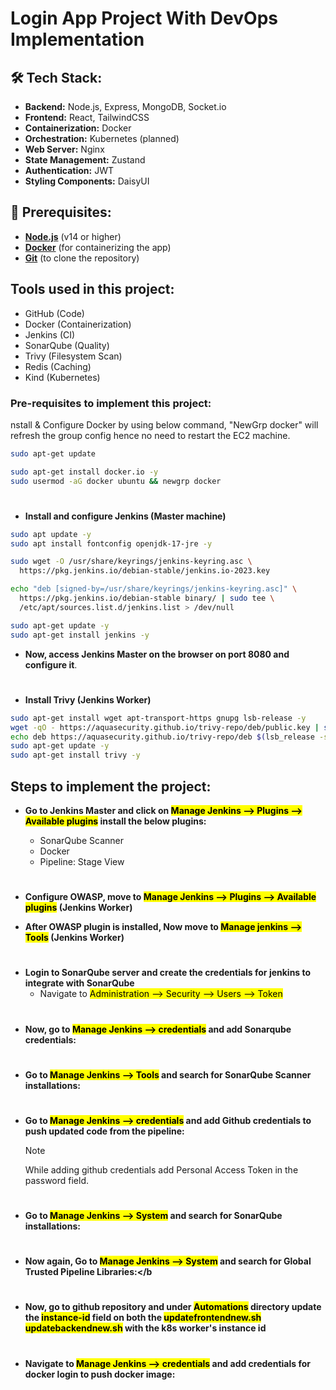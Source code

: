 # Login App Project With DevOps Implementation

## 🛠️ Tech Stack:

- **Backend:** Node.js, Express, MongoDB, Socket.io
- **Frontend:** React, TailwindCSS
- **Containerization:** Docker
- **Orchestration:** Kubernetes (planned)
- **Web Server:** Nginx
- **State Management:** Zustand
- **Authentication:** JWT
- **Styling Components:** DaisyUI

## 🔧 Prerequisites:

- **[Node.js](https://nodejs.org/)** (v14 or higher)
- **[Docker](https://www.docker.com/get-started)** (for containerizing the app)
- **[Git](https://git-scm.com/downloads)** (to clone the repository)

## Tools used in this project:

- GitHub (Code)
- Docker (Containerization)
- Jenkins (CI)
- SonarQube (Quality)
- Trivy (Filesystem Scan)
- Redis (Caching)
- Kind (Kubernetes)

### Pre-requisites to implement this project:

nstall & Configure Docker by using below command, "NewGrp docker" will refresh the group config hence no need to restart the EC2 machine.

```bash
sudo apt-get update
```

```bash
sudo apt-get install docker.io -y
sudo usermod -aG docker ubuntu && newgrp docker
```

#

- <b id="Jenkins">Install and configure Jenkins (Master machine)</b>

```bash
sudo apt update -y
sudo apt install fontconfig openjdk-17-jre -y

sudo wget -O /usr/share/keyrings/jenkins-keyring.asc \
  https://pkg.jenkins.io/debian-stable/jenkins.io-2023.key

echo "deb [signed-by=/usr/share/keyrings/jenkins-keyring.asc]" \
  https://pkg.jenkins.io/debian-stable binary/ | sudo tee \
  /etc/apt/sources.list.d/jenkins.list > /dev/null

sudo apt-get update -y
sudo apt-get install jenkins -y
```

- <b>Now, access Jenkins Master on the browser on port 8080 and configure it</b>.

#

- <b id="Trivy">Install Trivy (Jenkins Worker)</b>

```bash
sudo apt-get install wget apt-transport-https gnupg lsb-release -y
wget -qO - https://aquasecurity.github.io/trivy-repo/deb/public.key | sudo apt-key add -
echo deb https://aquasecurity.github.io/trivy-repo/deb $(lsb_release -sc) main | sudo tee -a /etc/apt/sources.list.d/trivy.list
sudo apt-get update -y
sudo apt-get install trivy -y
```

## Steps to implement the project:

- <b>Go to Jenkins Master and click on <mark> Manage Jenkins --> Plugins --> Available plugins</mark> install the below plugins:</b>

  - SonarQube Scanner
  - Docker
  - Pipeline: Stage View

#

- <b id="Owasp">Configure OWASP, move to <mark>Manage Jenkins --> Plugins --> Available plugins</mark> (Jenkins Worker)</b>

- <b id="Sonar">After OWASP plugin is installed, Now move to <mark>Manage jenkins --> Tools</mark> (Jenkins Worker)</b>

#

- <b>Login to SonarQube server and create the credentials for jenkins to integrate with SonarQube</b>
  - Navigate to <mark>Administration --> Security --> Users --> Token</mark>

#

- <b>Now, go to <mark> Manage Jenkins --> credentials</mark> and add Sonarqube credentials:</b>

#

- <b>Go to <mark> Manage Jenkins --> Tools</mark> and search for SonarQube Scanner installations:</b>

#

- <b> Go to <mark> Manage Jenkins --> credentials</mark> and add Github credentials to push updated code from the pipeline:</b>
  > [!Note]
  > While adding github credentials add Personal Access Token in the password field.

#

- <b>Go to <mark> Manage Jenkins --> System</mark> and search for SonarQube installations:</b>

#

- <b>Now again, Go to <mark> Manage Jenkins --> System</mark> and search for Global Trusted Pipeline Libraries:</b

#

- <b>Now, go to github repository and under <mark>Automations</mark> directory update the <mark>instance-id</mark> field on both the <mark>updatefrontendnew.sh updatebackendnew.sh</mark> with the k8s worker's instance id</b>

#

- <b>Navigate to <mark> Manage Jenkins --> credentials</mark> and add credentials for docker login to push docker image:</b>

#
